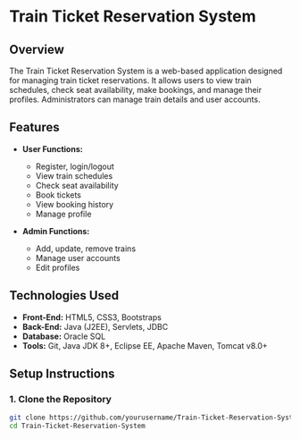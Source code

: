 # Train Ticket Reservation System

## Overview

The Train Ticket Reservation System is a web-based application designed for managing train ticket reservations. It allows users to view train schedules, check seat availability, make bookings, and manage their profiles. Administrators can manage train details and user accounts.

## Features

- **User Functions:**
  - Register, login/logout
  - View train schedules
  - Check seat availability
  - Book tickets
  - View booking history
  - Manage profile

- **Admin Functions:**
  - Add, update, remove trains
  - Manage user accounts
  - Edit profiles

## Technologies Used

- **Front-End:** HTML5, CSS3, Bootstraps
- **Back-End:** Java (J2EE), Servlets, JDBC
- **Database:** Oracle SQL
- **Tools:** Git, Java JDK 8+, Eclipse EE, Apache Maven, Tomcat v8.0+

## Setup Instructions

### 1. Clone the Repository

```bash
git clone https://github.com/yourusername/Train-Ticket-Reservation-System.git
cd Train-Ticket-Reservation-System
